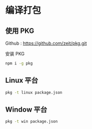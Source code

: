 # 编译打包

## 使用 PKG 

Github : https://github.com/zeit/pkg.git

安装 PKG   

```sh
npm i -g pkg
```

## Linux 平台

```sh
pkg -t linux package.json
```

## Window 平台

```sh
pkg -t win package.json
```
